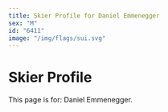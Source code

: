 ```yaml
---
title: Skier Profile for Daniel Emmenegger
sex: "M"
id: "6411"
image: "/img/flags/sui.svg" 
---
```


# Skier Profile

This page is for: Daniel Emmenegger.
    